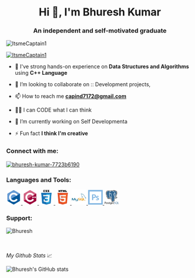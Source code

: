 <h1 align="center">Hi 👋, I'm Bhuresh Kumar</h1>
<h3 align="center">An independent and self-motivated graduate</h3>

<p align="left"> <img src="https://komarev.com/ghpvc/?username=ItsmeCaptain1&label=Profile%20views&color=0e75b6&style=flat" alt="ItsmeCaptain1" /> </p>

<p align="left"> <a href="https://github.com/ryo-ma/github-profile-trophy"><img src="https://github-profile-trophy.vercel.app/?username=ItsmeCaptain1" alt="ItsmeCaptain1" /></a> </p>

- 🌱 I've strong hands-on experience on **Data Structures and Algorithms** using **C++ Language** 

- 👯 I’m looking to collaborate on :: Development projects,

- 📫 How to reach me **capind7172@gmail.com**

- 👨‍💻 I can CODE what I can think

- 🔭 I’m currently working on Self Developmenta

- ⚡ Fun fact **I think I'm creative**

<h3 align="left">Connect with me:</h3>
<p align="left">
<a href="https://linkedin.com/in/bhuresh-kumar-7723b6190/" target="blank"><img align="center" src="https://raw.githubusercontent.com/rahuldkjain/github-profile-readme-generator/master/src/images/icons/Social/linked-in-alt.svg" alt="bhuresh-kumar-7723b6190" height="30" width="40" /></a>
</p>


<h3 align="left">Languages and Tools:</h3>
<p align="left">
  <a href="https://www.cprogramming.com/" target="_blank" rel="noreferrer"> <img src="https://raw.githubusercontent.com/devicons/devicon/master/icons/c/c-original.svg" alt="c" width="40" height="40"/> </a> 
  <a href="https://www.w3schools.com/cpp/" target="_blank" rel="noreferrer"> <img src="https://raw.githubusercontent.com/devicons/devicon/master/icons/cplusplus/cplusplus-original.svg" alt="cplusplus" width="40" height="40"/> </a> 
  <a href="https://www.w3schools.com/css/" target="_blank" rel="noreferrer"> <img src="https://raw.githubusercontent.com/devicons/devicon/master/icons/css3/css3-original-wordmark.svg" alt="css3" width="40" height="40"/> </a> 
  <a href="https://www.w3.org/html/" target="_blank" rel="noreferrer"> <img src="https://raw.githubusercontent.com/devicons/devicon/master/icons/html5/html5-original-wordmark.svg" alt="html5" width="40" height="40"/> </a>
  <a href="https://www.mysql.com/" target="_blank" rel="noreferrer"> <img src="https://raw.githubusercontent.com/devicons/devicon/master/icons/mysql/mysql-original-wordmark.svg" alt="mysql" width="40" height="40"/> </a> 
  <a href="https://www.photoshop.com/en" target="_blank" rel="noreferrer"> <img src="https://raw.githubusercontent.com/devicons/devicon/master/icons/photoshop/photoshop-line.svg" alt="photoshop" width="40" height="40"/> </a>
  <a href="https://www.postgresql.org" target="_blank" rel="noreferrer"> <img src="https://raw.githubusercontent.com/devicons/devicon/master/icons/postgresql/postgresql-original-wordmark.svg" alt="postgresql" width="40" height="40"/> </a>
 


<h3 align="left">Support:</h3>
<p><a href="https://www.buymeacoffee.com/Bhuresh"> <img align="left" src="https://cdn.buymeacoffee.com/buttons/v2/default-yellow.png" height="50" width="210" alt="Bhuresh" /></a></p><br><br><br>


  
*My Github Stats* :chart_with_upwards_trend:

![Bhuresh's GitHub stats](https://github-readme-stats.vercel.app/api?username=ItsmeCaptain1&hide=contribs,prs)

